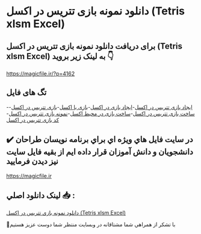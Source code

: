 # دانلود نمونه بازی تتریس در اکسل (Tetris xlsm Excel)

## برای دریافت دانلود نمونه بازی تتریس در اکسل (Tetris xlsm Excel) به لینک زیر بروید 👇

https://magicfile.ir/?p=4162

## تگ های فایل

-[ایجاد بازی تتریس در اکسل](https://magicfile.ir/product/tetris-xlsm-excel/)-[ایجاد بازی در اکسل](https://magicfile.ir/product/tetris-xlsm-excel/)-[بازی با اکسل](https://magicfile.ir/product/tetris-xlsm-excel/)-[بازی تتریس در اکسل](https://magicfile.ir/product/tetris-xlsm-excel/)-[ساخت بازی تتریس در اکسل](https://magicfile.ir/product/tetris-xlsm-excel/)-[ساخت بازی در محیط اکسل](https://magicfile.ir/product/tetris-xlsm-excel/)-[نمونه بازی تتریس در اکسل](https://magicfile.ir/product/tetris-xlsm-excel/)-[کد بازی تتریس در اکسل](https://magicfile.ir/product/tetris-xlsm-excel/)

## ✔️ در سايت فايل هاي ويژه اي براي برنامه نويسان طراحان دانشجويان و دانش آموزان قرار داده ايم از بقيه فايل سايت نيز ديدن فرماييد

https://magicfile.ir


## لينک دانلود اصلي 📥 :

[دانلود نمونه بازی تتریس در اکسل (Tetris xlsm Excel)](https://magicfile.ir/product/tetris-xlsm-excel/) 


🙏با تشکر از همراهي شما مشتاقانه در وبسایت منتظر شما دوست عزیز هستیم

